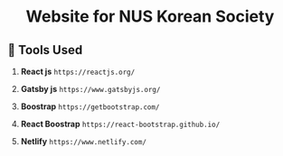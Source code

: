 <h1 align="center">
  Website for NUS Korean Society
</h1>

## 🚀 Tools Used

1.  **React js**
    `https://reactjs.org/`

1.  **Gatsby js**
    `https://www.gatsbyjs.org/`

1.  **Boostrap**
    `https://getbootstrap.com/`

    
1.  **React Boostrap**
    `https://react-bootstrap.github.io/`

1.  **Netlify**
    `https://www.netlify.com/`
    
<!-- ## 🧐 What's inside? -->
